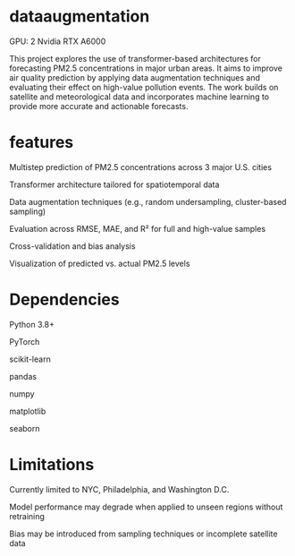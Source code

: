 # dataaugmentation

GPU: 2 Nvidia RTX A6000

This project explores the use of transformer-based architectures for forecasting PM2.5 concentrations in major urban areas. It aims to improve air quality prediction by applying data augmentation techniques and evaluating their effect on high-value pollution events. The work builds on satellite and meteorological data and incorporates machine learning to provide more accurate and actionable forecasts.

# features

Multistep prediction of PM2.5 concentrations across 3 major U.S. cities

Transformer architecture tailored for spatiotemporal data

Data augmentation techniques (e.g., random undersampling, cluster-based sampling)

Evaluation across RMSE, MAE, and R² for full and high-value samples

Cross-validation and bias analysis

Visualization of predicted vs. actual PM2.5 levels

# Dependencies

Python 3.8+

PyTorch

scikit-learn

pandas

numpy

matplotlib

seaborn

# Limitations

Currently limited to NYC, Philadelphia, and Washington D.C.

Model performance may degrade when applied to unseen regions without retraining

Bias may be introduced from sampling techniques or incomplete satellite data

